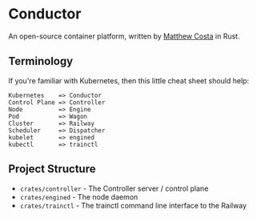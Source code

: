 # Conductor
An open-source container platform, written by [Matthew Costa](https://www.ucosty.io) in Rust.

## Terminology

If you're familiar with Kubernetes, then this little cheat sheet should help:

```text
Kubernetes    => Conductor
Control Plane => Controller
Node          => Engine
Pod           => Wagon
Cluster       => Railway
Scheduler     => Dispatcher
kubelet       => engined
kubectl       => trainctl
```

## Project Structure

* `crates/controller` - The Controller server / control plane
* `crates/engined` - The node daemon
* `crates/trainctl` - The trainctl command line interface to the Railway

